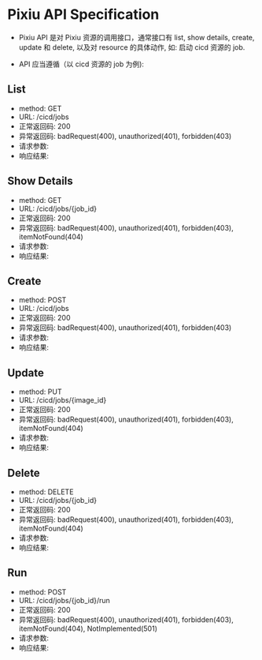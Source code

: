 # Pixiu API Specification

- Pixiu API 是对 Pixiu 资源的调用接口，通常接口有 list, show details, create, update 和 delete, 以及对 resource 的具体动作, 如: 启动 cicd 资源的 job.

- API 应当遵循（以 cicd 资源的 job 为例):

## List
- method: GET
- URL: /cicd/jobs
- 正常返回码: 200
- 异常返回码: badRequest(400), unauthorized(401), forbidden(403)
- 请求参数:
- 响应结果:

## Show Details
- method: GET
- URL: /cicd/jobs/{job_id}
- 正常返回码: 200
- 异常返回码: badRequest(400), unauthorized(401), forbidden(403), itemNotFound(404)
- 请求参数:
- 响应结果:

## Create
- method: POST
- URL: /cicd/jobs
- 正常返回码: 200
- 异常返回码: badRequest(400), unauthorized(401), forbidden(403)
- 请求参数:
- 响应结果:

## Update
- method: PUT
- URL: /cicd/jobs/{image_id}
- 正常返回码: 200
- 异常返回码: badRequest(400), unauthorized(401), forbidden(403), itemNotFound(404)
- 请求参数:
- 响应结果:

## Delete
- method: DELETE
- URL: /cicd/jobs/{job_id}
- 正常返回码: 200
- 异常返回码: badRequest(400), unauthorized(401), forbidden(403), itemNotFound(404)
- 请求参数:
- 响应结果:

## Run
- method: POST
- URL: /cicd/jobs/{job_id}/run
- 正常返回码: 200
- 异常返回码: badRequest(400), unauthorized(401), forbidden(403), itemNotFound(404), NotImplemented(501)
- 请求参数:
- 响应结果:
